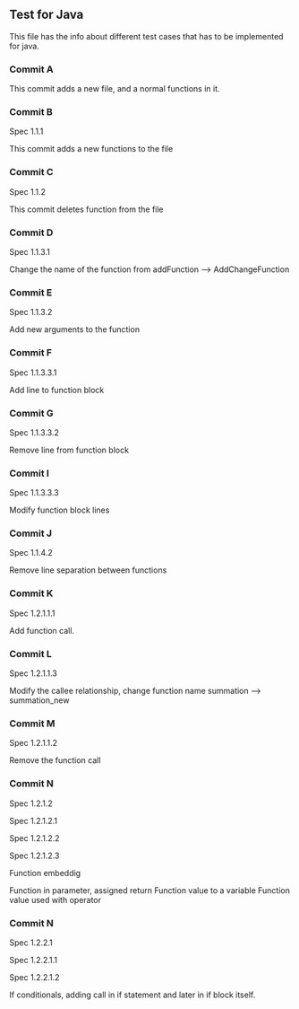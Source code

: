 ## Test for Java

This file has the info about different test cases
that has to be implemented for java.

### Commit A

This commit adds a new file, and a normal functions in it.

### Commit B

Spec 1.1.1

This commit adds a new functions to the file

### Commit C

Spec 1.1.2

This commit deletes function from the file

### Commit D

Spec 1.1.3.1

Change the name of the function from addFunction --> AddChangeFunction

### Commit E

Spec 1.1.3.2

Add new arguments to the function

### Commit F

Spec 1.1.3.3.1

Add line to function block

### Commit G

Spec 1.1.3.3.2

Remove line from function block

### Commit I

Spec 1.1.3.3.3

Modify function block lines

### Commit J

Spec 1.1.4.2

Remove line separation between functions

### Commit K

Spec 1.2.1.1.1

Add function call.

### Commit L

Spec 1.2.1.1.3

Modify the callee relationship,
change function name summation --> summation_new

### Commit M

Spec 1.2.1.1.2

Remove the function call

### Commit N

Spec 1.2.1.2

Spec 1.2.1.2.1

Spec 1.2.1.2.2

Spec 1.2.1.2.3

Function embeddig

Function in parameter, assigned return
Function value to a variable
Function value used with operator

### Commit N

Spec 1.2.2.1

Spec 1.2.2.1.1

Spec 1.2.2.1.2

If conditionals, adding call in
if statement and later in if block itself.
